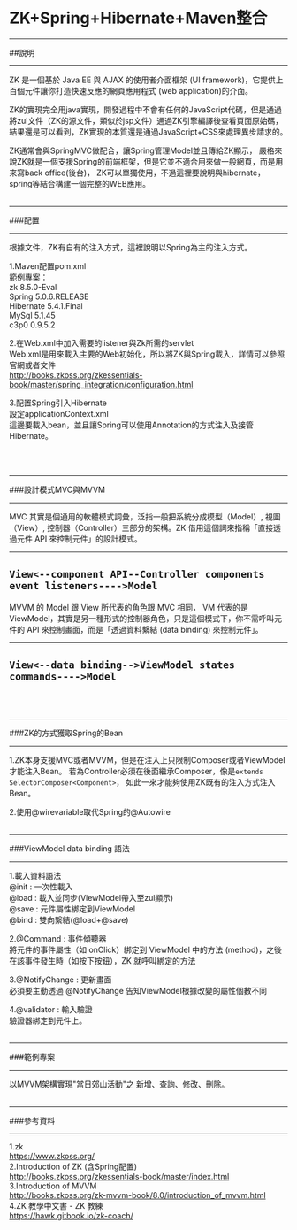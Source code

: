 # ZK+Spring+Hibernate+Maven整合

***
##說明
***

ZK 是一個基於 Java EE 與 AJAX 的使用者介面框架 (UI framework)，它提供上百個元件讓你打造快速反應的網頁應用程式 (web application)的介面。

ZK的實現完全用java實現，開發過程中不會有任何的JavaScript代碼，但是通過將zul文件（ZK的源文件，類似於jsp文件）通過ZK引擎編譯後查看頁面原始碼，結果還是可以看到，ZK實現的本質還是通過JavaScript+CSS來處理異步請求的。

ZK通常會與SpringMVC做配合，讓Spring管理Model並且傳給ZK顯示，
嚴格來說ZK就是一個支援Spring的前端框架，但是它並不適合用來做一般網頁，而是用來寫back office(後台)，
ZK可以單獨使用，不過這裡要說明與hibernate，spring等結合構建一個完整的WEB應用。
<br><br>

***
###配置
***

根據文件，ZK有自有的注入方式，這裡說明以Spring為主的注入方式。

1.Maven配置pom.xml<br>
範例專案：<br>
zk          8.5.0-Eval<br>
Spring      5.0.6.RELEASE<br>
Hibernate   5.4.1.Final<br>
MySql       5.1.45<br>
c3p0        0.9.5.2<br>

2.在Web.xml中加入需要的listener與Zk所需的servlet<br>
Web.xml是用來載入主要的Web初始化，所以將ZK與Spring載入，詳情可以參照官網或者文件<br>
http://books.zkoss.org/zkessentials-book/master/spring_integration/configuration.html

3.配置Spring引入Hibernate<br>
設定applicationContext.xml<br>
這邊要載入bean，並且讓Spring可以使用Annotation的方式注入及接管Hibernate。

<br><br>

***
###設計模式MVC與MVVM
***

MVC 其實是個通用的軟體模式詞彙，泛指一般把系統分成模型（Model）, 視圖（View）, 控制器（Controller）三部分的架構。ZK 借用這個詞來指稱「直接透過元件 API 來控制元件」的設計模式。

--------------------------------------------------------------------
`View<--component API--Controller components event listeners---->Model`
--------------------------------------------------------------------

MVVM 的 Model 跟 View 所代表的角色跟 MVC 相同， VM 代表的是 ViewModel，其實是另一種形式的控制器角色，只是這個模式下，你不需呼叫元件的 API 來控制畫面，而是「透過資料繫結 (data binding) 來控制元件」。

--------------------------------------------------------------------
`View<--data binding-->ViewModel states commands---->Model`
--------------------------------------------------------------------

<br><br>

***
###ZK的方式獲取Spring的Bean
***

1.ZK本身支援MVC或者MVVM，但是在注入上只限制Composer或者ViewModel才能注入Bean。
若為Controller必須在後面繼承Composer，像是`extends SelectorComposer<Component>`，
如此一來才能夠使用ZK既有的注入方式注入Bean。

2.使用@wirevariable取代Spring的@Autowire
<br><br>

***
###ViewModel data binding 語法
***

1.載入資料語法<br>
@init : 一次性載入<br>
@load : 載入並同步(ViewModel帶入至zul顯示)<br>
@save : 元件屬性綁定到ViewModel<br>
@bind : 雙向繫結(@load+@save)

2.@Command : 事件傾聽器<br>
將元件的事件屬性（如 onClick）綁定到 ViewModel 中的方法 (method)，之後在該事件發生時（如按下按鈕），ZK 就呼叫綁定的方法

3.@NotifyChange : 更新畫面<br>
必須要主動透過 @NotifyChange 告知ViewModel根據改變的屬性個數不同

4.@validator : 輸入驗證<br>
驗證器綁定到元件上。
<br><br>

***
###範例專案
***

以MVVM架構實現"當日郊山活動"之 新增、查詢、修改、刪除。
<br><br>

***
###參考資料
***

1.zk<br>
https://www.zkoss.org/ <br>
2.Introduction of ZK (含Spring配置)<br>
http://books.zkoss.org/zkessentials-book/master/index.html <br>
3.Introduction of MVVM <br>
http://books.zkoss.org/zk-mvvm-book/8.0/introduction_of_mvvm.html <br>
4.ZK 教學中文書 - ZK 教練 <br>
https://hawk.gitbook.io/zk-coach/ <br>
    


